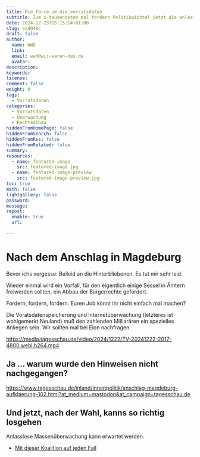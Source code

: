 ```yaml
---
title: Die_Farce_um_die_vorratsdaten
subtitle: Zum x-tausendsten mal fordern Politikwichtel jetzt die anlasslose Vorratsdatenspeicherung!
date: 2024-12-23T15:15:14+01:00
slug: e2d948c
draft: false
author:
  name: WWD
  link: 
  email: wwd@wir-waren-das.de
  avatar:
description:
keywords:
license:
comment: false
weight: 0
tags:
  - Vorratsdaten
categories:
  - Vorratsdaten
  - Überwachung
  - Rechteabbau
hiddenFromHomePage: false
hiddenFromSearch: false
hiddenFromRss: false
hiddenFromRelated: false
summary:
resources:
  - name: featured-image
    src: featured-image.jpg
  - name: featured-image-preview
    src: featured-image-preview.jpg
toc: true
math: false
lightgallery: false
password:
message:
repost:
  enable: true
  url:

---
```

<!--more-->

# Nach dem Anschlag in Magdeburg

Bevor ichs vergesse: Beileid an die Hinterbliebenen. Es tut mir sehr leid.

Wieder einmal wird ein Vorfall, für den eigentlich einige Sessel in Ämtern freiwerden sollten, ein Abbau der Bürgerrechte gefordert.

Fordern, fordern, fordern. Euren Job könnt ihr nicht einfach mal machen?

Die Voratsdatenspeicherung und Internetüberwachung (letzteres ist wohlgemerkt Neuland) muß den zahlenden Milliarären ein spezielles Anliegen sein. Wir sollten mal bei Elon nachfragen.

https://media.tagesschau.de/video/2024/1222/TV-20241222-2017-4800.webl.h264.mp4

## Ja ... warum wurde den Hinweisen nicht nachgegangen?

https://www.tagesschau.de/inland/innenpolitik/anschlag-magdeburg-aufklaerung-102.html?at_medium=mastodon&at_campaign=tagesschau.de

## Und jetzt, nach der Wahl, kanns so richtig losgehen

Anlasslose Massenüberwachung kann erwartet werden.

- [Mit dieser Koalition auf jeden Fall](https://netzpolitik.org/2025/nach-der-wahl-anlasslose-massenueberwachung-erwartbar/)
